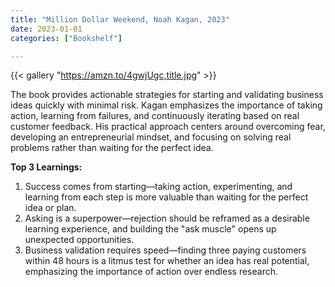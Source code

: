 ```yaml
---
title: "Million Dollar Weekend, Noah Kagan, 2023"
date: 2023-01-01
categories: ["Bookshelf"]

---
```


{{< gallery "https://amzn.to/4gwjUgc,title.jpg" >}}

The book provides actionable strategies for starting and validating business ideas quickly with minimal risk. Kagan emphasizes the importance of taking action, learning from failures, and continuously iterating based on real customer feedback. His practical approach centers around overcoming fear, developing an entrepreneurial mindset, and focusing on solving real problems rather than waiting for the perfect idea.

**Top 3 Learnings:**

1. Success comes from starting—taking action, experimenting, and learning from each step is more valuable than waiting for the perfect idea or plan.
2. Asking is a superpower—rejection should be reframed as a desirable learning experience, and building the "ask muscle" opens up unexpected opportunities.
3. Business validation requires speed—finding three paying customers within 48 hours is a litmus test for whether an idea has real potential, emphasizing the importance of action over endless research.
